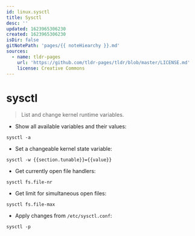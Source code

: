 ```yaml
---
id: linux.sysctl
title: Sysctl
desc: ''
updated: 1623965306230
created: 1623965306230
isDir: false
gitNotePath: 'pages/{{ noteHiearchy }}.md'
sources:
  - name: tldr-pages
    url: 'https://github.com/tldr-pages/tldr/blob/master/LICENSE.md'
    license: Creative Commons
---
```

# sysctl

> List and change kernel runtime variables.

- Show all available variables and their values:

`sysctl -a`

- Set a changeable kernel state variable:

`sysctl -w {{section.tunable}}={{value}}`

- Get currently open file handlers:

`sysctl fs.file-nr`

- Get limit for simultaneous open files:

`sysctl fs.file-max`

- Apply changes from `/etc/sysctl.conf`:

`sysctl -p`

